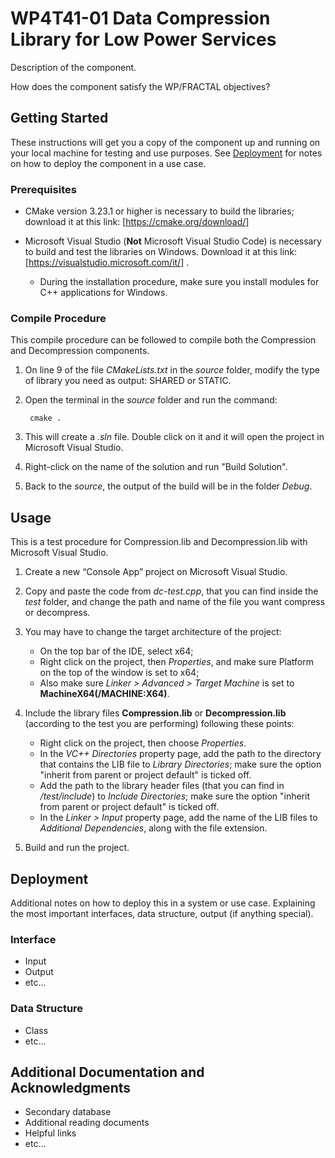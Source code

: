 # **WP4T41-01 Data Compression Library for Low Power Services**

Description of the component.

How does the component satisfy the WP/FRACTAL objectives?

## Getting Started

These instructions will get you a copy of the component up and running on your local machine for testing and use purposes. See [Deployment](#deployment) for notes on how to deploy the component in a use case.

### Prerequisites

* CMake version 3.23.1 or higher is necessary to build the libraries; download it at this link: [https://cmake.org/download/]
* Microsoft Visual Studio (**Not** Microsoft Visual Studio Code) is necessary to build and test the libraries on Windows. Download it at this link: [https://visualstudio.microsoft.com/it/] .

    * During the installation procedure, make sure you install modules for C++ applications for Windows.

### Compile Procedure

This compile procedure can be followed to compile both the Compression and Decompression components.

1. On line 9 of the file _CMakeLists.txt_ in the _source_ folder, modify the type of library you need as output: SHARED or STATIC. 

2. Open the terminal in the _source_ folder and run the command:
   ```
    cmake .
   ```
3. This will create a *.sln* file. Double click on it and it will open the project in Microsoft Visual Studio.
4. Right-click on the name of the solution and run "Build Solution".
5. Back to the _source_, the output of the build will be in the folder _Debug_.

## Usage

This is a test procedure for Compression.lib and Decompression.lib with Microsoft Visual Studio. 

1. Create a new “Console App” project on Microsoft Visual Studio.

2. Copy and paste the code from _dc-test.cpp_, that you can find inside the _test_ folder, and change the path and name of the file you want compress or decompress.

3. You may have to change the target architecture of the project:

    * On the top bar of the IDE, select x64;
    * Right click on the project, then _Properties_, and make sure Platform on the top of the window is set to x64;
    * Also make sure _Linker > Advanced > Target Machine_ is set to **MachineX64(/MACHINE:X64)**.

4. Include the library files **Compression.lib** or **Decompression.lib** (according to the test you are performing) following these points:

    * Right click on the project, then choose _Properties_.
    * In the _VC++ Directories_ property page, add the path to the directory that contains the LIB file to _Library Directories_; make sure the option "inherit from parent or project default" is ticked off.
    * Add the path to the library header files (that you can find in _/test/include_) to _Include Directories_; make sure the option "inherit from parent or project default" is ticked off.
    * In the _Linker > Input_ property page, add the name of the LIB files to _Additional Dependencies_, along with the file extension.

5. Build and run the project.

## Deployment

Additional notes on how to deploy this in a system or use case. Explaining the most important interfaces, data structure, output (if anything special).

### Interface

* Input
* Output
* etc...

### Data Structure

* Class
* etc...

## Additional Documentation and Acknowledgments

* Secondary database
* Additional reading documents
* Helpful links
* etc...